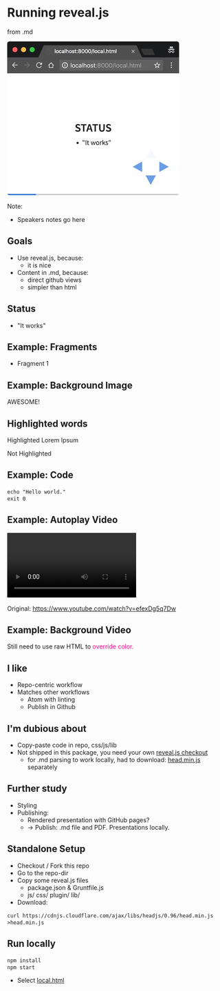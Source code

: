 # Running reveal.js

<!-- markdownlint-disable MD012 -->
<!-- markdownlint-disable MD033 -->

from .md

![pic](reveal.jpg)

Note:

* Speakers notes go here



## Goals

* Use reveal.js, because:
  * it is nice
* Content in .md, because:
  * direct github views
  * simpler than html



## Status

* "It works"


## Example: Fragments

<!-- .slide: data-background="#aa2222" -->

* Fragment 1 <!-- .element: class="fragment" data-fragment-index="1" -->


## Example: Background Image <!-- .element: class="transparent-black" -->
<!-- .slide: data-background-image="background.jpg" -->

AWESOME! <!-- .element: class="transparent-white" -->


## Highlighted words

Highlighted Lorem Ipsum <!-- .element: class="highlight-red" -->

Not Highlighted


## Example: Code

```shell
echo "Hello world."
exit 0
```


## Example: Autoplay Video

<video data-autoplay class="stretch" src="breakout.mov"></video>

Original: <https://www.youtube.com/watch?v=efexDg5q7Dw>


## Example: Background Video <!-- .element: class="transparent-white" -->

<!-- .slide: data-background-video="breakout.mov" data-background-video-loop="true"-->
<!-- .slide: data-background="#000000" -->

Still need to use raw HTML to <!-- .element: class="transparent-white" -->
<span style="color: rgb(255, 0, 136);">
override color.
</span>


## I like

* Repo-centric workflow
* Matches other workflows
  * Atom with linting
  * Publish in Github



## I'm dubious about

* Copy-paste code in repo, css/js/lib
* Not shipped in this package, you need your own
  [reveal.js checkout](https://github.com/hakimel/reveal.js/)
  * for .md parsing to work locally, had to download:
   [head.min.js](https://cdnjs.cloudflare.com/ajax/libs/headjs/0.96/head.min.js)
   separately



## Further study

* Styling
* Publishing:
  * Rendered presentation with GitHub pages?
  * -> Publish: .md file and PDF. Presentations locally.



## Standalone Setup

* Checkout / Fork this repo
* Go to the repo-dir
* Copy some reveal.js files
  * package.json & Gruntfile.js
  * js/ css/ plugin/ lib/
* Download:

```#!shell
curl https://cdnjs.cloudflare.com/ajax/libs/headjs/0.96/head.min.js >head.min.js
```



## Run locally

```#!shell
npm install
npm start
```

* Select [local.html](http://localhost:8000/local.html)

<!-- markdownlint-enable MD012 -->
<!-- markdownlint-enable MD033 -->
